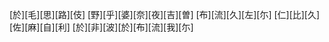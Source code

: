[於][毛][思][路][伎] [野][乎][婆][奈][夜][吉][曽] [布][流][久][左][尓] [仁][比][久][佐][麻][自][利] [於][非][波][於][布][流][我][尓]

